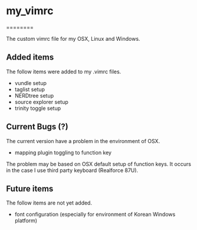 # my_vimrc
========

The custom vimrc file for my OSX, Linux and Windows.

## Added items
The follow items were added to my .vimrc files.
- vundle setup
- taglist setup
- NERDtree setup
- source explorer setup
- trinity toggle setup

## Current Bugs (?)
The current version have a problem in the environment of OSX.
- mapping plugin toggling to function key

The problem may be based on OSX default setup of function keys.
It occurs in the case I use third party keyboard (Realforce 87U).

## Future items
The follow items are not yet added.
- font configuration (especially for environment of Korean Windows platform)
